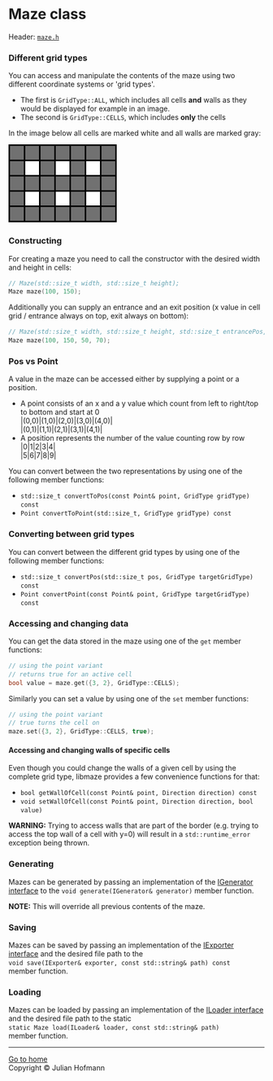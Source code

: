 # Maze class

Header: [`maze.h`](../src/maze.h)

### Different grid types
You can access and manipulate the contents of the maze using two different coordinate systems or 'grid types'.
- The first is `GridType::ALL`, which includes all cells **and** walls as they would be displayed for example
in an image.
- The second is `GridType::CELLS`, which includes **only** the cells

In the image below all cells are marked white and all walls are marked gray:

![Couldn't load image](images/grid_types.png)


### Constructing
For creating a maze you need to call the constructor with the
desired width and height in cells:
```c++
// Maze(std::size_t width, std::size_t height);
Maze maze(100, 150);
```


Additionally you can supply an entrance and an exit position (x value in cell grid / entrance always on top, exit always on bottom):
```c++
// Maze(std::size_t width, std::size_t height, std::size_t entrancePos, std::size_t exitPos);
Maze maze(100, 150, 50, 70);
```


### Pos vs Point
A value in the maze can be accessed either by supplying a point or a position.
- A point consists of an x and a y value which count from left to right/top to bottom and start at 0\
|(0,0)|(1,0)|(2,0)|(3,0)|(4,0)|\
|(0,1)|(1,1)|(2,1)|(3,1)|(4,1)|
- A position represents the number of the value counting row by row\
|0|1|2|3|4|\
|5|6|7|8|9|

You can convert between the two representations by using one of the following member functions:
- `std::size_t convertToPos(const Point& point, GridType gridType) const`
- `Point convertToPoint(std::size_t, GridType gridType) const`

### Converting between grid types
You can convert between the different grid types by using one of the following member functions:
- `std::size_t convertPos(std::size_t pos, GridType targetGridType) const`
- `Point convertPoint(const Point& point, GridType targetGridType) const`

### Accessing and changing data

You can get the data stored in the maze using one of the `get` member functions:
```c++
// using the point variant
// returns true for an active cell
bool value = maze.get({3, 2}, GridType::CELLS);
```

Similarly you can set a value by using one of the `set` member functions:
```c++
// using the point variant
// true turns the cell on
maze.set({3, 2}, GridType::CELLS, true);
```

#### Accessing and changing walls of specific cells

Even though you could change the walls of a given cell by using the complete grid type, libmaze 
provides a few convenience functions for that:
- `bool getWallOfCell(const Point& point, Direction direction) const`
- `void setWallOfCell(const Point& point, Direction direction, bool value)`

**WARNING:** Trying to access walls that are part of the border (e.g. trying to access the top wall of a cell with y=0)
will result in a `std::runtime_error` exception being thrown.

### Generating
Mazes can be generated by passing an implementation of the [IGenerator interface](generators/Generator.md) to the
`void generate(IGenerator& generator)` member function.

**NOTE:** This will override all previous contents of the maze.

### Saving
Mazes can be saved by passing an implementation of the [IExporter interface](exporters/Exporter.md)
and the desired file path to the\
`void save(IExporter& exporter, const std::string& path) const`\
member function.

### Loading
Mazes can be loaded by passing an implementation of the [ILoader interface](loaders/Loader.md)
and the desired file path to the static\
`static Maze load(ILoader& loader, const std::string& path)`\
member function.

---
[Go to home](Home.md)\
Copyright © Julian Hofmann
